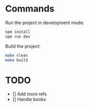 # Commands

Run the project in development mode:
```sh
npm install
npm run dev
```

Build the project:
```sh
make clean
make build
```


# TODO

- [] Add more refs
- [] Handle books